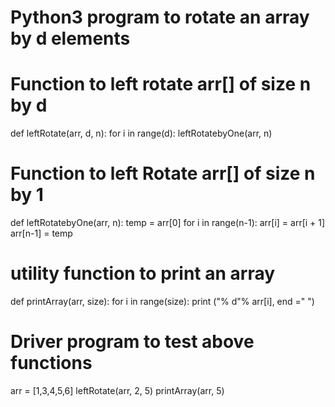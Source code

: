 # Python3 program to rotate an array by d elements  
# Function to left rotate arr[] of size n by d
def leftRotate(arr, d, n): 
    for i in range(d): 
        leftRotatebyOne(arr, n) 
  
# Function to left Rotate arr[] of size n by 1  
def leftRotatebyOne(arr, n): 
    temp = arr[0] 
    for i in range(n-1): 
        arr[i] = arr[i + 1] 
    arr[n-1] = temp 
          
  
# utility function to print an array  
def printArray(arr, size): 
    for i in range(size): 
        print ("% d"% arr[i], end =" ") 
  
   
# Driver program to test above functions 
arr = [1,3,4,5,6] 
leftRotate(arr, 2, 5) 
printArray(arr, 5) 
